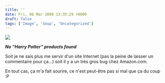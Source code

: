 ```yaml
---
title: ''
date: Fri, 06 Mar 2009 13:35:29 +0000
draft: false
tags: ['Image', 'Soup', 'Uncategorized']
---
```


![](https://madd0.files.wordpress.com/2009/03/rcxxgaq0nkqgergapg8tjtqyo1_1280.png)

**_No “Harry Potter” products found_**

Soit je ne sais plus me servir d'un site Internet (pas la peine de laisser un commentaire pour ça…) soit il y a un très gros bug chez Amazon.com.

En tout cas, ça m'a fait sourire, ce n'est peut-être pas si mal que ça du coup :P